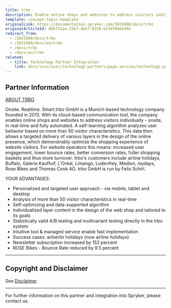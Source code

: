 ```yaml
---
title: trbo
description: Enable online shops and websites to address visitors individually - onsite, in real-time and fully automated by integrating trbo into the Spryker Commerce OS.
template: concept-topic-template
originalLink: https://documentation.spryker.com/2021080/docs/trbo
originalArticleId: 066f52aa-3367-4b57-8158-e23df04eb494
redirect_from:
  - /2021080/docs/trbo
  - /2021080/docs/en/trbo
  - /docs/trbo
  - /docs/en/trbo
related:
  - title: Technology Partner Integration
    link: docs/scos/user/technology-partners/page.version/technology-partner-integration.html
---
```


## Partner Information
[ABOUT TRBO](https://www.trbo.com/en//) 

Onsite. Realtime. Smart.trbo GmbH is a Munich-based technology company founded in 2013. With its cloud-based communication tool, the company enables online shops and websites to address visitors individually - onsite, in real-time and fully automated. A self-learning algorithm analyzes user behavior based on more than 50 visitor characteristics. This data then allows a targeted delivery of various layers in the design of the online presence, which demonstrably optimize the shopping experience of website visitors. For website operators this means: increased user engagement, lower bounce rates, better conversion rates, fuller shopping baskets and thus more turnover. trbo's customers include airline holidays, Buffalo, Galeria Kaufhof, L'Oréal, Limango, Lodenfrey, Medion, mydays, Rose Bikes and Thomas Cook AG. trbo GmbH is run by Felix Schirl. 

YOUR ADVANTAGES:

* Personalized and targeted user approach - via mobile, tablet and desktop
* Analysis of more than 50 visitor characteristics in real-time
* Self-optimizing and data-supported algorithm
* Individualized layer content in the design of the web shop and tailored to its goals
* Statistically valid A/B testing and multivariant testing directly in the trbo system
* Intuitive tool & managed service enable fast implementation
* Success cases: airberlin holidays (now airline holidays)
* Newsletter subscription increased by 152 percent
* ROSE Bikes - Bounce Rate reduced by 9.5 percent 

---

## Copyright and Disclaimer

See [Disclaimer](https://github.com/spryker/spryker-documentation).

---
For further information on this partner and integration into Spryker, please contact us.

<div class="hubspot-form js-hubspot-form" data-portal-id="2770802" data-form-id="163e11fb-e833-4638-86ae-a2ca4b929a41" id="hubspot-1"></div>


